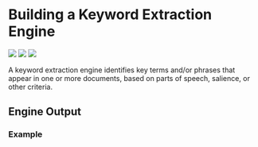 # Building a Keyword Extraction Engine

![](badge/API/Yes/green)
![](badge/Search/No/red)
![](badge/UI/No/red)

A keyword extraction engine identifies key terms and/or phrases that appear in one or more documents, based on parts of speech, salience, or other criteria.

<!--TODO: Add additional sections-->

<!-- TODO
### Engine Manifest

[](manifest.example.json ':include :type=code json')
-->

## Engine Output

### Example

[](vtn-standard.example.json ':include :type=code json')
